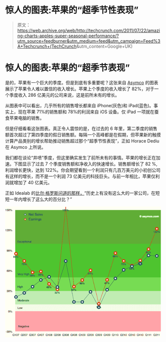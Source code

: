 # 惊人的图表:苹果的“超季节性表现”

> 原文：<https://web.archive.org/web/http://techcrunch.com/2011/07/22/amazing-charts-apples-super-seasonal-performance/?utm_source=feedburner&utm_medium=feed&utm_campaign=Feed%3A+Techcrunch+(TechCrunch>&utm_content=Google+UK)

# 惊人的图表:苹果的“超季节表现”

是的，苹果有一个巨大的季度。但是到底有多重要呢？这张来自 [Asymco](https://web.archive.org/web/20230203121333/http://www.asymco.com/2011/07/20/apples-growth-scorecard-for-second-quarter-2011/) 的图表展示了苹果令人难以置信的收入增长。苹果上个季度的收入增长了 82%，对于一个季度收入 286 亿美元的公司来说，这是前所未有的增长。

从图表中可以看出，几乎所有的销售增长都来自 iPhone(灰色)和 iPad(蓝色)。事实上，现在苹果 71%的销售额和 78%的利润来自 iOS 设备。仅 iPad 一项就在蚕食苹果电脑的销售。

但是仔细看看这张图表。真正令人震惊的是，在过去的 6 年里，第二季度的销售额首次超过了第四季度的假日销售额。每隔一个高峰都是在假期，但苹果新的触摸计算产品类别的增长帮助推动销售超过那个“超季节性表现”，正如 Horace Dediu 在 Asymco 上所说。

我们都在谈论“井喷”季度，但这里确实发生了前所未有的事情。苹果的增长正在加速。下图显示了过去 7 个季度销售额和净收入的快速增长。销售额增长了 82 %,利润增长更快，达到 122%。你会期望看到一个利润只有几百万美元的小初创公司有这样的增长，而不是一个利润 73 亿美元的科技巨头。与前一年相比，苹果仅利润就增加了 40 亿美元。

正如 Idealab 的[比尔·格罗斯问道的那样，](https://web.archive.org/web/20230203121333/https://plus.google.com/100612175927429294541/posts/8ZUUReKKU47)“历史上有没有这么大的一家公司，在短短一年内增长了这么大的百分比？”

![](img/a11adabeba7b7e8f086866b0b30c3516.png)